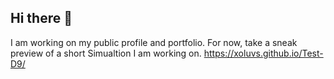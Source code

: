 ## Hi there 👋

I am working on my public profile and portfolio.  For now, take a sneak preview of a short Simualtion I am working on. 
https://xoluvs.github.io/Test-D9/

<!--
**xoluvs/xoluvs** is a ✨ _special_ ✨ repository because its `README.md` (this file) appears on your GitHub profile.

Here are some ideas to get you started:

- 🔭 I’m currently working on ...
- 🌱 I’m currently learning ...
- 👯 I’m looking to collaborate on ...
- 🤔 I’m looking for help with ...
- 💬 Ask me about ...
- 📫 How to reach me: ...
- 😄 Pronouns: ...
- ⚡ Fun fact: ...
-->
